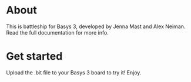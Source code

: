 # About
This is battleship for Basys 3, developed by Jenna Mast and Alex Neiman. Read the full documentation for more info.
# Get started
Upload the .bit file to your Basys 3 board to try it! Enjoy.
